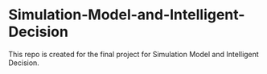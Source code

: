 # Simulation-Model-and-Intelligent-Decision
This repo is created for the final project for Simulation Model and Intelligent Decision.

